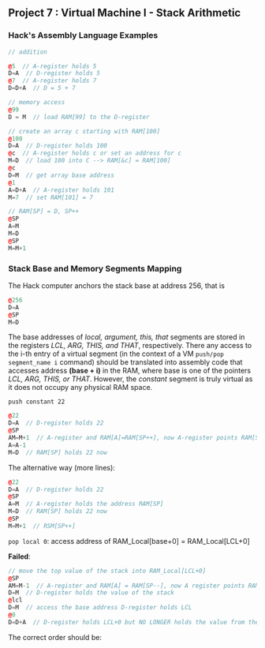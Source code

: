 ## Project 7 : Virtual Machine I - Stack Arithmetic

### Hack's Assembly Language Examples

```cpp
// addition 

@5  // A-register holds 5
D=A  // D-register holds 5
@7  // A-register holds 7
D=D+A  // D = 5 + 7 

// memory access 
@99
D = M  // load RAM[99] to the D-register

// create an array c starting with RAM[100]
@100
D=A  // D-register holds 100
@c  // A-register holds c or set an address for c
M=D  // load 100 into C --> RAM[&c] = RAM[100]
@c
D=M  // get array base address 
@1
A=D+A  // A-register holds 101 
M=7  // set RAM[101] = 7 

// RAM[SP] = D, SP++
@SP
A=M
M=D
@SP
M=M+1
``` 

### Stack Base and Memory Segments Mapping

The Hack computer anchors the stack base at address 256, that is 

```cpp
@256
D=A
@SP
M=D
```

The base addresses of _local, argument, this, that_ segments are stored in the registers _LCL, ARG, THIS, and THAT_, respectively. There any access to the i-th entry of a virtual segment (in the context of a VM `push/pop segment_name i` command) should be translated into assembly code that accesses address __(base + i)__ in the RAM, where base is one of the pointers _LCL, ARG, THIS, or THAT_. However, the _constant_ segment is truly virtual as it does not occupy any physical RAM space. 

`push constant 22` 

```cpp
@22
D=A  // D-register holds 22
@SP
AM=M+1  // A-register and RAM[A]=RAM[SP++], now A-register points RAM[SP++]
A=A-1
M=D  // RAM[SP] holds 22 now
```
The alternative way (more lines):
```cpp
@22
D=A  // D-register holds 22
@SP
A=M  // A-register holds the address RAM[SP]
M=D  // RAM[SP] holds 22 now
@SP
M=M+1  // RSM[SP++]
```

`pop local 0`: access address of RAM_Local[base+0] = RAM_Local[LCL+0]

__Failed__: 
```cpp
// move the top value of the stack into RAM_Local[LCL+0]
@SP
AM=M-1  // A-register and RAM[A] = RAM[SP--], now A register points RAM[SP--]
D=M  // D-register holds the value of the stack
@lcl
D=M  // access the base address D-register holds LCL
@0
D=D+A  // D-register holds LCL+0 but NO LONGER holds the value from the stack !!
```
The correct order should be:




